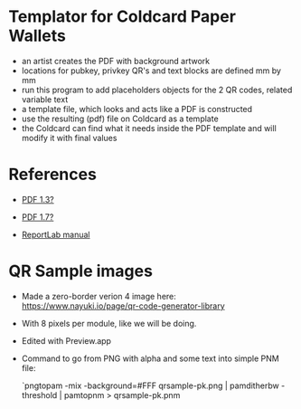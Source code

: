 # Templator for Coldcard Paper Wallets

- an artist creates the PDF with background artwork
- locations for pubkey, privkey QR's and text blocks are defined mm by mm
- run this program to add placeholders objects for the 2 QR codes, related variable text
- a template file, which looks and acts like a PDF is constructed
- use the resulting (pdf) file on Coldcard as a template
- the Coldcard can find what it needs inside the PDF template and will modify it with final values

# References

- [PDF 1.3?](https://www.adobe.com/content/dam/acom/en/devnet/pdf/pdfs/pdf_reference_archives/PDFReference.pdf)
- [PDF 1.7?](https://www.adobe.com/content/dam/acom/en/devnet/pdf/pdfs/PDF32000_2008.pdf)

- [ReportLab manual](https://www.reportlab.com/docs/reportlab-userguide.pdf)

# QR Sample images

- Made a zero-border verion 4 image here: <https://www.nayuki.io/page/qr-code-generator-library>
- With 8 pixels per module, like we will be doing.
- Edited with Preview.app
- Command to go from PNG with alpha and some text into simple PNM file:

    `pngtopam -mix -background=#FFF qrsample-pk.png | pamditherbw -threshold | pamtopnm > qrsample-pk.pnm

